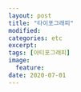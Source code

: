 ```yaml
---
layout: post
title: "타이포그래피"
modified: 
categories: etc
excerpt:
tags: [아티포그래피]
image:
  feature:
date: 2020-07-01
---
```


